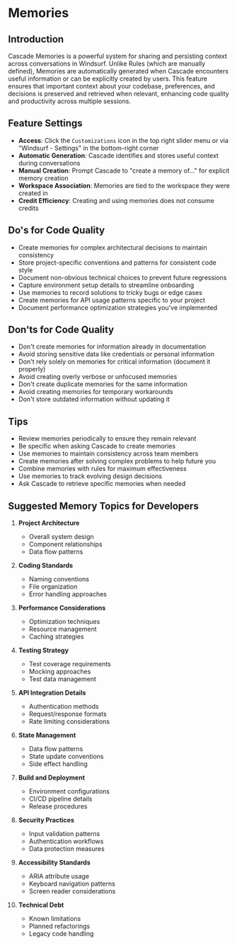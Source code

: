 # Memories

## Introduction
Cascade Memories is a powerful system for sharing and persisting context across conversations in Windsurf. Unlike Rules (which are manually defined), Memories are automatically generated when Cascade encounters useful information or can be explicitly created by users. This feature ensures that important context about your codebase, preferences, and decisions is preserved and retrieved when relevant, enhancing code quality and productivity across multiple sessions.

## Feature Settings
- **Access**: Click the `Customizations` icon in the top right slider menu or via "Windsurf - Settings" in the bottom-right corner
- **Automatic Generation**: Cascade identifies and stores useful context during conversations
- **Manual Creation**: Prompt Cascade to "create a memory of..." for explicit memory creation
- **Workspace Association**: Memories are tied to the workspace they were created in
- **Credit Efficiency**: Creating and using memories does not consume credits

## Do's for Code Quality
- Create memories for complex architectural decisions to maintain consistency
- Store project-specific conventions and patterns for consistent code style
- Document non-obvious technical choices to prevent future regressions
- Capture environment setup details to streamline onboarding
- Use memories to record solutions to tricky bugs or edge cases
- Create memories for API usage patterns specific to your project
- Document performance optimization strategies you've implemented

## Don'ts for Code Quality
- Don't create memories for information already in documentation
- Avoid storing sensitive data like credentials or personal information
- Don't rely solely on memories for critical information (document it properly)
- Avoid creating overly verbose or unfocused memories
- Don't create duplicate memories for the same information
- Avoid creating memories for temporary workarounds
- Don't store outdated information without updating it

## Tips
- Review memories periodically to ensure they remain relevant
- Be specific when asking Cascade to create memories
- Use memories to maintain consistency across team members
- Create memories after solving complex problems to help future you
- Combine memories with rules for maximum effectiveness
- Use memories to track evolving design decisions
- Ask Cascade to retrieve specific memories when needed

## Suggested Memory Topics for Developers

1. **Project Architecture**
   - Overall system design
   - Component relationships
   - Data flow patterns

2. **Coding Standards**
   - Naming conventions
   - File organization
   - Error handling approaches

3. **Performance Considerations**
   - Optimization techniques
   - Resource management
   - Caching strategies

4. **Testing Strategy**
   - Test coverage requirements
   - Mocking approaches
   - Test data management

5. **API Integration Details**
   - Authentication methods
   - Request/response formats
   - Rate limiting considerations

6. **State Management**
   - Data flow patterns
   - State update conventions
   - Side effect handling

7. **Build and Deployment**
   - Environment configurations
   - CI/CD pipeline details
   - Release procedures

8. **Security Practices**
   - Input validation patterns
   - Authentication workflows
   - Data protection measures

9. **Accessibility Standards**
   - ARIA attribute usage
   - Keyboard navigation patterns
   - Screen reader considerations

10. **Technical Debt**
    - Known limitations
    - Planned refactorings
    - Legacy code handling
